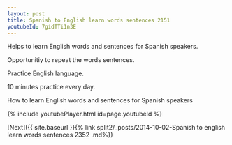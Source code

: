 ```yaml
---
layout: post
title: Spanish to English learn words sentences 2151 
youtubeId: 7gidTTi1n3E
---
```

 
 
Helps to learn English words and sentences for Spanish speakers.

Opportunitiy to repeat the words sentences. 

Practice English language. 
 
10 minutes practice every day. 
 
How to learn English words and sentences for Spanish speakers 
 
{% include youtubePlayer.html id=page.youtubeId %}
 
 
[Next]({{ site.baseurl }}{% link  split2/_posts/2014-10-02-Spanish to english learn words sentences 2352 .md%})
 
